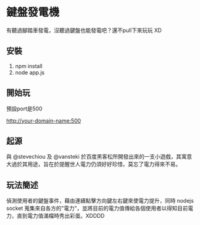 鍵盤發電機
=======

有聽過腳踏車發電，沒聽過鍵盤也能發電吧？還不pull下來玩玩 XD

安裝
---

1. npm install
2. node app.js

開始玩
---

預設port是500

[http://your-domain-name:500](http://your-domain-name:500)

起源
---

與 @stevechiou 及 @vansteki 於百度黑客松所開發出來的一支小遊戲，其寓意大過於其用途，旨在於提醒世人電力仍須好好珍惜，莫忘了電力得來不易。

玩法簡述
---

偵測使用者的鍵盤事件，藉由連續點擊方向鍵左右鍵來使電力提升，同時 nodejs socket 蒐集來自各方的"電力"，並將目前的電力值傳給各個使用者以得知目前電力，直到電力值滿檔時秀出彩蛋。XDDDD